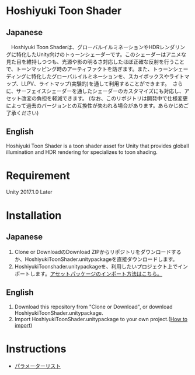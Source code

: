 # Hoshiyuki Toon Shader
## Japanese
　Hoshiyuki Toon Shaderは、グローバルイルミネーションやHDRレンダリングに特化したUnity向けのトゥーンシェーダーです。このシェーダーはアニメな見た目を維持しつつも、光源や影の明るさ対応したほぼ正確な反射を行うことで、トーンマッピング時のアーティファクトを防ぎます。また、トゥーンシェーディングに特化したグローバルイルミネーションを、スカイボックスやライトマップ、LLPV、ライトマップ(実験的)を通して利用することができます。
  さらに、サーフェイスシェーダーを通したシェーダーのカスタマイズにも対応し、アセット改変の負担を軽減できます。
(なお、このリポジトリは開発中で仕様変更によって過去のバージョンとの互換性が失われる場合があります。あらかじめご了承ください)

## English
Hoshiyuki Toon Shader is a toon shader asset for Unity that provides globall illumination and HDR rendering for specializes to toon shading.


# Requirement
 Unity 2017.1.0 Later

# Installation
## Japanese
1. Clone or DownloadのDownload ZIPからリポジトリをダウンロードするか、HoshiyukiToonShader.unitypackageを直接ダウンロードします。
2. HoshiyukiToonshader.unitypackageを、利用したいプロジェクト上でインポートします。[アセットパッケージのインポート方法はこちら。](https://docs.unity3d.com/jp/530/Manual/AssetPackages.html)

## English
1. Download this repository from "Clone or Download", or download HoshiyukiToonShader.unitypackage.
2. Import HoshiyukiToonShader.unitypackage to your own project.([How to import](https://docs.unity3d.com/Manual/AssetPackages.html))


# Instructions
* [パラメーターリスト](https://github.com/Masterexa/HoshiyukiToonShader/wiki/%E3%83%91%E3%83%A9%E3%83%A1%E3%83%BC%E3%82%BF%E3%83%BC%E3%83%AA%E3%82%B9%E3%83%88)
